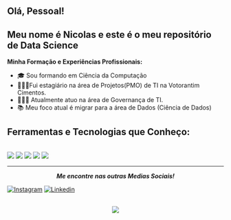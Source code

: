 ## Olá, Pessoal!</h2>
## Meu nome é Nicolas e este é o meu repositório de Data Science</h3>

**</h2>Minha Formação e Experiências Profissionais:</h2>**
- 🎓 Sou formando em Ciência da Computação
- 🙋🏻‍♂️Fui estagiário na área de Projetos(PMO) de TI na Votorantim Cimentos.
- 👨🏻‍💻 Atualmente atuo na área de Governança de TI.
- 📚 Meu foco atual é migrar para a área de Dados (Ciência de Dados)

## **Ferramentas e Tecnologias que Conheço:**
<br>
<code><img src="https://img.icons8.com/?size=96&id=13441&format=png"/></code>
<code><img src="https://img.icons8.com/?size=96&id=20906&format=png"/></code>
<code><img src="https://img.icons8.com/?size=96&id=qYfwpsRXEcpc&format=png"/></code>
<code><img src="https://img.icons8.com/?size=96&id=13406&format=png"/></code>
<code><img src="https://img.icons8.com/?size=96&id=9OGIyU8hrxW5&format=png"/></code>

<hr/>
<p align="center">
  <b><i>Me encontre nas outras Medias Sociais!</i></b>

[![Instagram](https://img.icons8.com/?size=96&id=32323&format=png)](https://www.instagram.com/nicolas__raphael/)
[![Linkedin](https://img.icons8.com/?size=96&id=13930&format=png)](https://www.linkedin.com/in/nicolas-raphael-8ab7a6174/)
<br>
<br>
<p align="center">
   <img align="center" src="https://github-readme-stats.vercel.app/api/top-langs/?username=NicolasRaphael&theme=radical&line_height=10&hide_langs_below=1&layout=compact" />
<!--    <img align="right" alt="GIF" height="300px" src="https://media.giphy.com/media/xT9IgzoKnwFNmISR8I/giphy.gif" />  -->
</p>


<!--
**NicolasRaphael/nicolasraphael** is a ✨ _special_ ✨ repository because its `README.md` (this file) appears on your GitHub profile.

